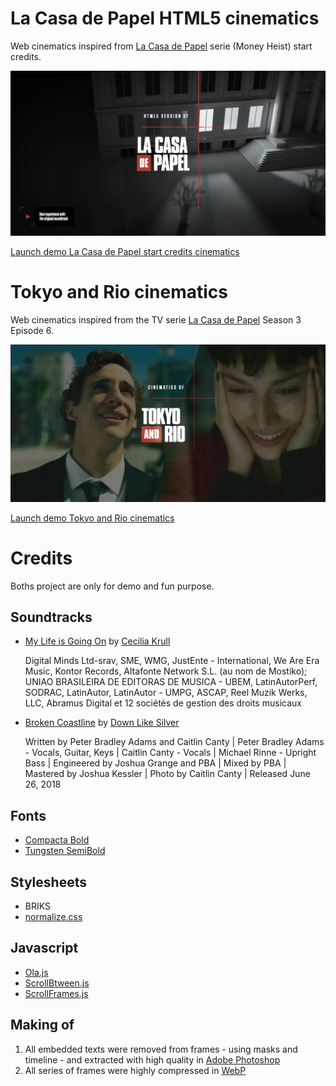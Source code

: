 # La Casa de Papel HTML5 cinematics

Web cinematics inspired from [La Casa de Papel](https://www.antena3.com/series/casa-de-papel/) serie (Money Heist) start credits.

![La Casa de Papel](img/html5_la_casa_de_papel.webp)

[Launch demo La Casa de Papel start credits cinematics](https://olivier3lanc.github.io/folio-casa-de-papel)

# Tokyo and Rio cinematics

Web cinematics inspired from the TV serie [La Casa de Papel](https://www.antena3.com/series/casa-de-papel/) Season 3 Episode 6.

![La Casa de Papel](img/html5_tokyo_and_rio.webp)

[Launch demo Tokyo and Rio cinematics](https://olivier3lanc.github.io/folio-casa-de-papel/tokyorio.html)

# Credits

Boths project are only for demo and fun purpose.

## Soundtracks
*   [My Life is Going On](https://www.youtube.com/watch?v=F1oHBcTdKL4)
    by [Cecilia Krull](https://en.wikipedia.org/wiki/Cecilia_Krull)

    Digital Minds Ltd-srav, SME, WMG, JustEnte - International, We Are Era Music, Kontor Records, Altafonte
    Network S.L. (au nom de Mostiko); UNIAO BRASILEIRA DE EDITORAS DE MUSICA - UBEM, LatinAutorPerf, SODRAC,
    LatinAutor, LatinAutor - UMPG, ASCAP, Reel Muzik Werks, LLC, Abramus Digital et 12 sociétés de gestion des
    droits musicaux
*   [Broken Coastline](https://www.youtube.com/watch?v=kLtu7bc1Huo)
    by [Down Like Silver](https://www.downlikesilver.com)

    Written by Peter Bradley Adams and Caitlin Canty |
    Peter Bradley Adams - Vocals, Guitar, Keys |
    Caitlin Canty - Vocals |
    Michael Rinne - Upright Bass |
    Engineered by Joshua Grange and PBA |
    Mixed by PBA |
    Mastered by Joshua Kessler |
    Photo by Caitlin Canty |
    Released June 26, 2018

## Fonts

* [Compacta Bold](https://www.fontshop.com/families/compacta)
* [Tungsten SemiBold](https://www.typography.com/fonts/tungsten/styles/tungsten)
## Stylesheets

* BRIKS
* [normalize.css](https://necolas.github.io/normalize.css/)

## Javascript

* [Ola.js](https://github.com/franciscop/ola)
* [ScrollBtween.js](https://github.com/olivier3lanc/Scroll-Btween)
* [ScrollFrames.js](https://github.com/olivier3lanc/Scroll-Frames)

## Making of

1. All embedded texts were removed from frames - using masks and timeline - and extracted with high quality in [Adobe Photoshop](https://www.adobe.com/fr/products/photoshop.html)
2. All series of frames were highly compressed in [WebP](https://en.wikipedia.org/wiki/WebP)